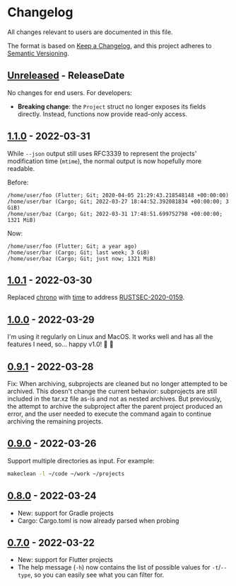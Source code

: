 # Changelog

All changes relevant to users are documented in this file.

The format is based on [Keep a Changelog](https://keepachangelog.com/en/1.0.0/),
and this project adheres to [Semantic Versioning](https://semver.org/spec/v2.0.0.html).

<!-- next-header -->
## [Unreleased] - ReleaseDate

No changes for end users. For developers:

- **Breaking change**: the `Project` struct no longer exposes its fields directly. Instead, functions now provide read-only access.

## [1.1.0] - 2022-03-31

While `--json` output still uses RFC3339 to represent the projects' modification time (`mtime`), the normal output is now hopefully more readable.

Before:

```plain
/home/user/foo (Flutter; Git; 2020-04-05 21:29:43.218548148 +00:00:00)
/home/user/bar (Cargo; Git; 2022-03-27 18:44:52.392081834 +00:00:00; 3 GiB)
/home/user/baz (Cargo; Git; 2022-03-31 17:48:51.699752798 +00:00:00; 1321 MiB)
```

Now:

```plain
/home/user/foo (Flutter; Git; a year ago)
/home/user/bar (Cargo; Git; last week; 3 GiB)
/home/user/baz (Cargo; Git; just now; 1321 MiB)
```

## [1.0.1] - 2022-03-30

Replaced [chrono] with [time] to address [RUSTSEC-2020-0159].

[chrono]: https://crates.io/crates/chrono
[time]: https://crates.io/crates/time
[RUSTSEC-2020-0159]: https://rustsec.org/advisories/RUSTSEC-2020-0159

## [1.0.0] - 2022-03-29

I'm using it regularly on Linux and MacOS. It works well and has all the features I need, so... happy v1.0! :tada: :rocket:

## [0.9.1] - 2022-03-28

Fix: When archiving, subprojects are cleaned but no longer attempted to be archived. This doesn't change the current behavior: subprojects are still included in the tar.xz file as-is and not as nested archives. But previously, the attempt to archive the subproject after the parent project produced an error, and the user needed to execute the command again to continue archiving the remaining projects.

## [0.9.0] - 2022-03-26

Support multiple directories as input. For example:

```bash
makeclean -l ~/code ~/work ~/projects
```

## [0.8.0] - 2022-03-24

- New: support for Gradle projects
- Cargo: Cargo.toml is now already parsed when probing

## [0.7.0] - 2022-03-22

- New: support for Flutter projects
- The help message (`-h`) now contains the list of possible values for `-t`/`--type`, so you can easily see what you can filter for.

<!-- next-url -->
[Unreleased]: https://github.com/kevinbader/makeclean/compare/v1.1.0...HEAD
[1.1.0]: https://github.com/kevinbader/makeclean/compare/v1.0.1...v1.1.0
[1.0.1]: https://github.com/kevinbader/makeclean/compare/v1.0.0...v1.0.1
[1.0.0]: https://github.com/kevinbader/makeclean/compare/v0.9.1...v1.0.0
[0.9.1]: https://github.com/kevinbader/makeclean/compare/v0.9.0...v0.9.1
[0.9.0]: https://github.com/kevinbader/makeclean/compare/v0.8.0...v0.9.0
[0.8.0]: https://github.com/kevinbader/makeclean/compare/v0.7.0...v0.8.0
[0.7.0]: https://github.com/kevinbader/makeclean/compare/v0.6.0...v0.7.0
